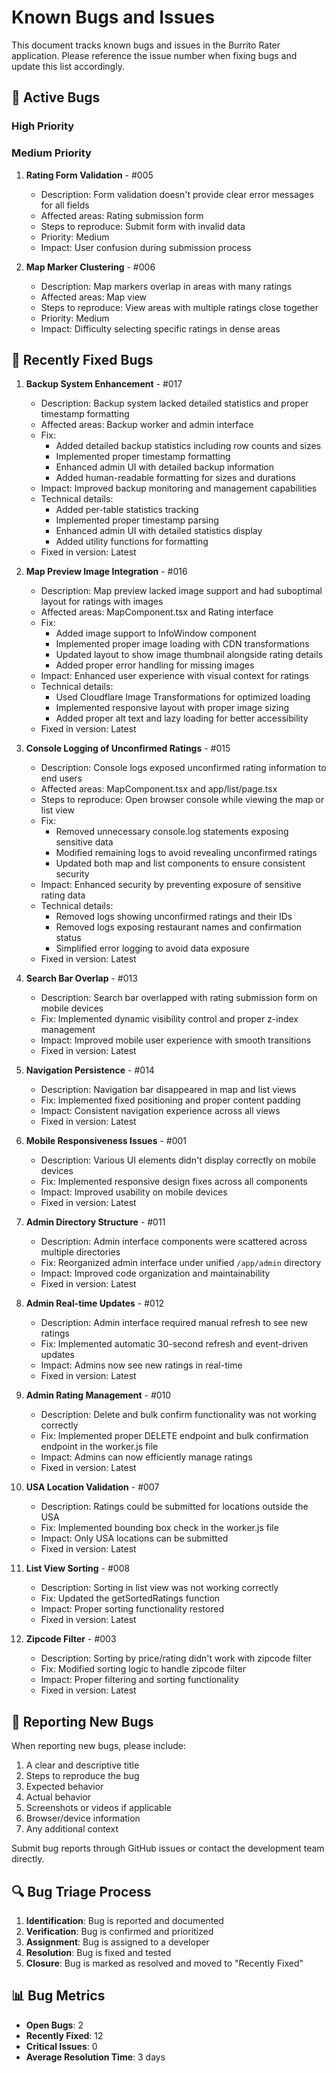 # Known Bugs and Issues

This document tracks known bugs and issues in the Burrito Rater application. Please reference the issue number when fixing bugs and update this list accordingly.

## 🐛 Active Bugs

### High Priority

### Medium Priority

1. **Rating Form Validation** - #005
   - Description: Form validation doesn't provide clear error messages for all fields
   - Affected areas: Rating submission form
   - Steps to reproduce: Submit form with invalid data
   - Priority: Medium
   - Impact: User confusion during submission process

2. **Map Marker Clustering** - #006
   - Description: Map markers overlap in areas with many ratings
   - Affected areas: Map view
   - Steps to reproduce: View areas with multiple ratings close together
   - Priority: Medium
   - Impact: Difficulty selecting specific ratings in dense areas

## 🔄 Recently Fixed Bugs

1. **Backup System Enhancement** - #017
   - Description: Backup system lacked detailed statistics and proper timestamp formatting
   - Affected areas: Backup worker and admin interface
   - Fix: 
     - Added detailed backup statistics including row counts and sizes
     - Implemented proper timestamp formatting
     - Enhanced admin UI with detailed backup information
     - Added human-readable formatting for sizes and durations
   - Impact: Improved backup monitoring and management capabilities
   - Technical details: 
     - Added per-table statistics tracking
     - Implemented proper timestamp parsing
     - Enhanced admin UI with detailed statistics display
     - Added utility functions for formatting
   - Fixed in version: Latest

2. **Map Preview Image Integration** - #016
   - Description: Map preview lacked image support and had suboptimal layout for ratings with images
   - Affected areas: MapComponent.tsx and Rating interface
   - Fix: 
     - Added image support to InfoWindow component
     - Implemented proper image loading with CDN transformations
     - Updated layout to show image thumbnail alongside rating details
     - Added proper error handling for missing images
   - Impact: Enhanced user experience with visual context for ratings
   - Technical details: 
     - Used Cloudflare Image Transformations for optimized loading
     - Implemented responsive layout with proper image sizing
     - Added proper alt text and lazy loading for better accessibility
   - Fixed in version: Latest

3. **Console Logging of Unconfirmed Ratings** - #015
   - Description: Console logs exposed unconfirmed rating information to end users
   - Affected areas: MapComponent.tsx and app/list/page.tsx
   - Steps to reproduce: Open browser console while viewing the map or list view
   - Fix: 
     - Removed unnecessary console.log statements exposing sensitive data
     - Modified remaining logs to avoid revealing unconfirmed ratings
     - Updated both map and list components to ensure consistent security
   - Impact: Enhanced security by preventing exposure of sensitive rating data
   - Technical details: 
     - Removed logs showing unconfirmed ratings and their IDs
     - Removed logs exposing restaurant names and confirmation status
     - Simplified error logging to avoid data exposure
   - Fixed in version: Latest

4. **Search Bar Overlap** - #013
   - Description: Search bar overlapped with rating submission form on mobile devices
   - Fix: Implemented dynamic visibility control and proper z-index management
   - Impact: Improved mobile user experience with smooth transitions
   - Fixed in version: Latest

5. **Navigation Persistence** - #014
   - Description: Navigation bar disappeared in map and list views
   - Fix: Implemented fixed positioning and proper content padding
   - Impact: Consistent navigation experience across all views
   - Fixed in version: Latest

6. **Mobile Responsiveness Issues** - #001
   - Description: Various UI elements didn't display correctly on mobile devices
   - Fix: Implemented responsive design fixes across all components
   - Impact: Improved usability on mobile devices
   - Fixed in version: Latest

7. **Admin Directory Structure** - #011
   - Description: Admin interface components were scattered across multiple directories
   - Fix: Reorganized admin interface under unified `/app/admin` directory
   - Impact: Improved code organization and maintainability
   - Fixed in version: Latest

8. **Admin Real-time Updates** - #012
   - Description: Admin interface required manual refresh to see new ratings
   - Fix: Implemented automatic 30-second refresh and event-driven updates
   - Impact: Admins now see new ratings in real-time
   - Fixed in version: Latest

9. **Admin Rating Management** - #010
   - Description: Delete and bulk confirm functionality was not working correctly
   - Fix: Implemented proper DELETE endpoint and bulk confirmation endpoint in the worker.js file
   - Impact: Admins can now efficiently manage ratings
   - Fixed in version: Latest

10. **USA Location Validation** - #007
    - Description: Ratings could be submitted for locations outside the USA
    - Fix: Implemented bounding box check in the worker.js file
    - Impact: Only USA locations can be submitted
    - Fixed in version: Latest

11. **List View Sorting** - #008
    - Description: Sorting in list view was not working correctly
    - Fix: Updated the getSortedRatings function
    - Impact: Proper sorting functionality restored
    - Fixed in version: Latest

12. **Zipcode Filter** - #003
    - Description: Sorting by price/rating didn't work with zipcode filter
    - Fix: Modified sorting logic to handle zipcode filter
    - Impact: Proper filtering and sorting functionality
    - Fixed in version: Latest

## 📝 Reporting New Bugs

When reporting new bugs, please include:

1. A clear and descriptive title
2. Steps to reproduce the bug
3. Expected behavior
4. Actual behavior
5. Screenshots or videos if applicable
6. Browser/device information
7. Any additional context

Submit bug reports through GitHub issues or contact the development team directly.

## 🔍 Bug Triage Process

1. **Identification**: Bug is reported and documented
2. **Verification**: Bug is confirmed and prioritized
3. **Assignment**: Bug is assigned to a developer
4. **Resolution**: Bug is fixed and tested
5. **Closure**: Bug is marked as resolved and moved to "Recently Fixed"

## 📊 Bug Metrics

- **Open Bugs**: 2
- **Recently Fixed**: 12
- **Critical Issues**: 0
- **Average Resolution Time**: 3 days 